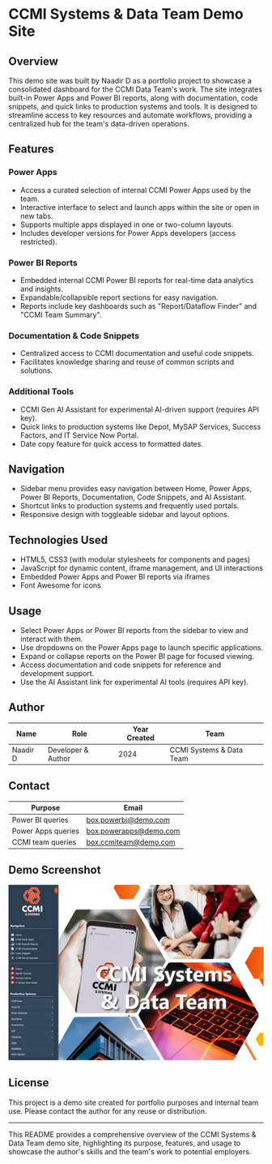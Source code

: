 # CCMI Systems & Data Team Demo Site

## Overview
This demo site was built by Naadir D as a portfolio project to showcase a consolidated dashboard for the CCMI Data Team's work. The site integrates built-in Power Apps and Power BI reports, along with documentation, code snippets, and quick links to production systems and tools. It is designed to streamline access to key resources and automate workflows, providing a centralized hub for the team's data-driven operations.

## Features

### Power Apps
- Access a curated selection of internal CCMI Power Apps used by the team.
- Interactive interface to select and launch apps within the site or open in new tabs.
- Supports multiple apps displayed in one or two-column layouts.
- Includes developer versions for Power Apps developers (access restricted).

### Power BI Reports
- Embedded internal CCMI Power BI reports for real-time data analytics and insights.
- Expandable/collapsible report sections for easy navigation.
- Reports include key dashboards such as "Report/Dataflow Finder" and "CCMI Team Summary".

### Documentation & Code Snippets
- Centralized access to CCMI documentation and useful code snippets.
- Facilitates knowledge sharing and reuse of common scripts and solutions.

### Additional Tools
- CCMI Gen AI Assistant for experimental AI-driven support (requires API key).
- Quick links to production systems like Depot, MySAP Services, Success Factors, and IT Service Now Portal.
- Date copy feature for quick access to formatted dates.

## Navigation
- Sidebar menu provides easy navigation between Home, Power Apps, Power BI Reports, Documentation, Code Snippets, and AI Assistant.
- Shortcut links to production systems and frequently used portals.
- Responsive design with toggleable sidebar and layout options.

## Technologies Used
- HTML5, CSS3 (with modular stylesheets for components and pages)
- JavaScript for dynamic content, iframe management, and UI interactions
- Embedded Power Apps and Power BI reports via iframes
- Font Awesome for icons

## Usage
- Select Power Apps or Power BI reports from the sidebar to view and interact with them.
- Use dropdowns on the Power Apps page to launch specific applications.
- Expand or collapse reports on the Power BI page for focused viewing.
- Access documentation and code snippets for reference and development support.
- Use the AI Assistant link for experimental AI tools (requires API key).

## Author

| Name      | Role                  | Year Created | Team                  |
|-----------|-----------------------|--------------|-----------------------|
| Naadir D  | Developer & Author     | 2024         | CCMI Systems & Data Team |

## Contact

| Purpose              | Email                          |
|----------------------|--------------------------------|
| Power BI queries     | [box.powerbi@demo.com](mailto:box.powerbi@demo.com)  |
| Power Apps queries   | [box.powerapps@demo.com](mailto:box.powerapps@demo.com)|
| CCMI team queries    | [box.ccmiteam@demo.com](mailto:box.ccmiteam@demo.com)  |

## Demo Screenshot

![Demo Screenshot](images/demoscreen.jpg)

## License
This project is a demo site created for portfolio purposes and internal team use. Please contact the author for any reuse or distribution.

---
This README provides a comprehensive overview of the CCMI Systems & Data Team demo site, highlighting its purpose, features, and usage to showcase the author's skills and the team's work to potential employers.
